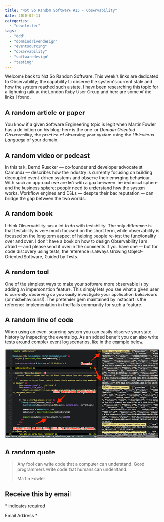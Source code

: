 ```yaml
---
title: "Not So Random Software #13 - Observability"
date: 2020-02-11
categories: 
  - "newsletter"
tags: 
  - "ddd"
  - "domaindrivendesign"
  - "eventsourcing"
  - "observability"
  - "softwaredesign"
  - "testing"
---
```


Welcome back to Not So Random Software. This week's links are dedicated to Observability; the capability to observe the system's current state and how the system reached such a state. I have been researching this topic for a lightning talk at the London Ruby User Group and here are some of the links I found.

## A random article or paper

You know if a given Software Engineering topic is legit when Martin Fowler has a definition on his blog; here is the one for _Domain-Oriented Observability_, the practice of observing your system using the _Ubiquitous Language_ of your domain.

## A random video or podcast

In this talk, Bernd Ruecker — co-founder and developer advocate at Camunda — describes how the industry is currently focusing on building decoupled event-driven systems and observe their emerging behaviour. With such an approach we are left with a gap between the technical sphere and the business sphere; people need to understand how the system works. Workflow engines and DSLs — despite their bad reputation — can bridge the gap between the two worlds.

## A random book

I think Observability has a lot to do with testability. The only difference is that testability is very much focused on the short term, while observability is focused on the long term aspect of helping people re-test the functionality over and over. I don't have a book on how to design Observability I am afraid — and please send it over in the comments if you have one — but for code discovery using tests, the reference is always Growing Object-Oriented Software, Guided by Tests.

## A random tool

One of the simplest ways to make your software more observable is by adding an impersonation feature. This simply lets you see what a given user is currently observing so you easily investigate your application behaviours (or misbehaviours!). The pretender gem maintained by Instacart is the reference implementation in the Rails community for such a feature.

## A random line of code

When using an event sourcing system you can easily observe your state history by inspecting the events log. As an added benefit you can also write tests around complex event log scenarios, like in the example below.

![](images/image-2.png)

## A random quote

> Any fool can write code that a computer can understand. Good programmers write code that humans can understand.
> 
> Martin Fowler

## Receive this by email

\* indicates required

Email Address \*  
  

<script type="text/javascript" src="//s3.amazonaws.com/downloads.mailchimp.com/js/mc-validate.js"></script>

<script type="text/javascript">(function($) {window.fnames = new Array(); window.ftypes = new Array();fnames[0]='EMAIL';ftypes[0]='email';fnames[1]='FNAME';ftypes[1]='text';fnames[2]='LNAME';ftypes[2]='text';fnames[3]='ADDRESS';ftypes[3]='address';fnames[4]='PHONE';ftypes[4]='phone';fnames[5]='BIRTHDAY';ftypes[5]='birthday';}(jQuery));var $mcj = jQuery.noConflict(true);</script>
